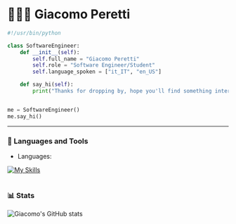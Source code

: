 # 👨🏼‍💻 Giacomo Peretti

```python
#!/usr/bin/python

class SoftwareEngineer:
    def __init__(self):
        self.full_name = "Giacomo Peretti"
        self.role = "Software Engineer/Student"
        self.language_spoken = ["it_IT", "en_US"]

    def say_hi(self):
        print("Thanks for dropping by, hope you'll find something interesting here. :)")


me = SoftwareEngineer()
me.say_hi()
```

---

### 🧰 Languages and Tools


- Languages:

[![My Skills](https://skillicons.dev/icons?i=py,go,c,cs,cpp,java,html,css,js,nodejs,express&theme=dark&perline=3)](https://skillicons.dev)

#
          
### 📊 Stats

![Giacomo's GitHub stats](https://github-readme-stats.vercel.app/api?username=giack-dev&show_icons=true&count_private=true&theme=gruvbox)
